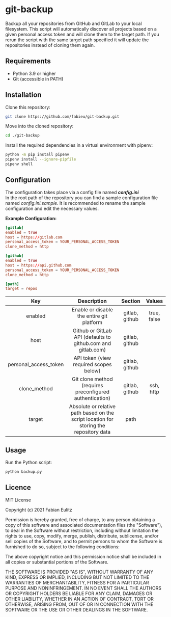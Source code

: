 # git-backup

Backup all your repositories from GitHub and GitLab to your local filesystem. This script will automatically discover all projects based on a given personal access token and will clone them to the target path. If you rerun the script with the same target path specified it will update the repositories instead of cloning them again.

## Requirements

- Python 3.9 or higher
- Git (accessible in PATH)

## Installation

Clone this repository:

```bash
git clone https://github.com/fabieu/git-backup.git
```

Move into the cloned repository:

```bash
cd ./git-backup
```

Install the required dependencies in a virtual environment with pipenv:

```bash
python -m pip install pipenv
pipenv install --ignore-pipfile
pipenv shell
```

## Configuration

The configuration takes place via a config file named **_config.ini_**  
In the root path of the repository you can find a sample configuration file named _config.ini.sample_. It is recommended to rename the sample configuration and edit the necessary values.

**Example Configuration:**

```toml
[gitlab]
enabled = true
host = https://gitlab.com
personal_access_token = YOUR_PERSONAL_ACCESS_TOKEN
clone_method = http

[github]
enabled = true
host = https://api.github.com
personal_access_token = YOUR_PERSONAL_ACCESS_TOKEN
clone_method = http

[path]
target = repos
```

|          Key          |                                      Description                                       |    Section     |   Values    |
| :-------------------: | :------------------------------------------------------------------------------------: | :------------: | :---------: |
|        enabled        |                       Enable or disable the entire git platform                        | gitlab, github | true, false |
|         host          |              Github or GitLab API (defaults to github.com and gitlab.com)              | gitlab, github |             |
| personal_access_token |                         API token (view required scopes below)                         | gitlab, github |             |
|     clone_method      |                Git clone method (requires preconfigured authentication)                | gitlab, github |  ssh, http  |
|        target         | Absolute or relative path based on the script location for storing the repository data |      path      |             |

## Usage

Run the Python script:

```bash
python backup.py
```

## Licence

MIT License

Copyright (c) 2021 Fabian Eulitz

Permission is hereby granted, free of charge, to any person obtaining a copy of this software and associated documentation files (the "Software"), to deal in the Software without restriction, including without limitation the rights to use, copy, modify, merge, publish, distribute, sublicense, and/or sell copies of the Software, and to permit persons to whom the Software is furnished to do so, subject to the following conditions:

The above copyright notice and this permission notice shall be included in all copies or substantial portions of the Software.

THE SOFTWARE IS PROVIDED "AS IS", WITHOUT WARRANTY OF ANY KIND, EXPRESS OR IMPLIED, INCLUDING BUT NOT LIMITED TO THE WARRANTIES OF MERCHANTABILITY, FITNESS FOR A PARTICULAR PURPOSE AND NONINFRINGEMENT. IN NO EVENT SHALL THE AUTHORS OR COPYRIGHT HOLDERS BE LIABLE FOR ANY CLAIM, DAMAGES OR OTHER LIABILITY, WHETHER IN AN ACTION OF CONTRACT, TORT OR OTHERWISE, ARISING FROM, OUT OF OR IN CONNECTION WITH THE SOFTWARE OR THE USE OR OTHER DEALINGS IN THE SOFTWARE.
